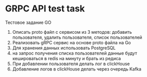 # **GRPC API test task**

Тестовое задание GO

1. Описать proto файл с сервисом из 3 методов: добавить пользователя, удалить пользователя, список пользователей
2. Реализовать gRPC сервис на основе proto файла на Go
3. Для хранения данных использовать PostgreSQL
4. на запрос получения списка пользователей данные будут кешироваться в redis на минуту и брать из редиса
5. При добавлении пользователя делать лог в clickHouse
6. Добавление логов в clickHouse делать через очередь Kafka
